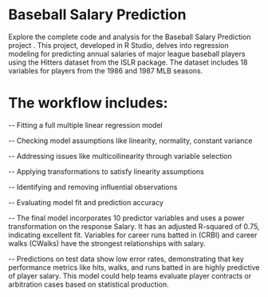# Baseball Salary Prediction

Explore the complete code and analysis for the Baseball Salary Prediction project [](). This project, developed in R Studio, delves into regression modeling for predicting annual salaries of major league baseball players using the Hitters dataset from the ISLR package. The dataset includes 18 variables for players from the 1986 and 1987 MLB seasons.


# The workflow includes:

-- Fitting a full multiple linear regression model

-- Checking model assumptions like linearity, normality, constant variance

-- Addressing issues like multicollinearity through variable selection

-- Applying transformations to satisfy linearity assumptions

-- Identifying and removing influential observations

-- Evaluating model fit and prediction accuracy

-- The final model incorporates 10 predictor variables and uses a power transformation on the response Salary. It has an adjusted R-squared of 0.75, indicating excellent fit. Variables for career runs batted in (CRBI) and career walks (CWalks) have the strongest relationships with salary.

-- Predictions on test data show low error rates, demonstrating that key performance metrics like hits, walks, and runs batted in are highly predictive of player salary. This model could help teams evaluate player contracts or arbitration cases based on statistical production.
